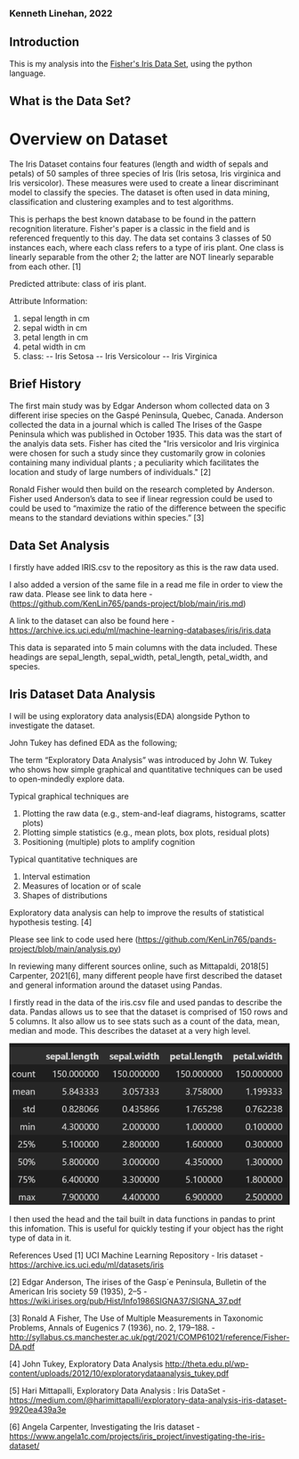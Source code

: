 ### Kenneth Linehan, 2022

## Introduction

This is my analysis into the [Fisher's Iris Data Set](http://archive.ics.uci.edu/ml/datasets/Iris), using the python language.


## What is the Data Set?

# Overview on Dataset

The Iris Dataset contains four features (length and width of sepals and petals) of 50 samples of three species of Iris (Iris setosa, Iris virginica and Iris versicolor). These measures were used to create a linear discriminant model to classify the species. The dataset is often used in data mining, classification and clustering examples and to test algorithms.

This is perhaps the best known database to be found in the pattern recognition literature. Fisher's paper is a classic in the field and is referenced frequently to this day. The data set contains 3 classes of 50 instances each, where each class refers to a type of iris plant. One class is linearly separable from the other 2; the latter are NOT linearly separable from each other. [1]

Predicted attribute: class of iris plant.

Attribute Information:

1. sepal length in cm
2. sepal width in cm
3. petal length in cm
4. petal width in cm
5. class:
-- Iris Setosa
-- Iris Versicolour
-- Iris Virginica

## Brief History

The first main study was by Edgar Anderson whom collected data on 3 different irise species on the Gaspé Peninsula, Quebec, Canada. Anderson collected the data in a journal which is called The Irises of the Gaspe Peninsula which was published in October 1935. This data was the start of the analyis data sets. Fisher has cited the "Iris versicolor and Iris virginica were chosen for such a
study since they customarily grow in colonies containing many individual plants ; a peculiarity which facilitates the location and study of large numbers of individuals." [2] 

Ronald Fisher would then build on the research completed by Anderson. Fisher used
Anderson’s data to see if linear regression could be used to could be used to “maximize the ratio of the
difference between the specific means to the standard deviations within species.” [3]




## Data Set Analysis

I firstly have added IRIS.csv to the repository as this is the raw data used.

I also added a version of the same file in a read me file in order to view the raw data. Please see link to data here - (https://github.com/KenLin765/pands-project/blob/main/iris.md)

A link to the dataset can also be found here - https://archive.ics.uci.edu/ml/machine-learning-databases/iris/iris.data


This data is separated into 5 main columns with the data included. These headings are sepal_length,  sepal_width, petal_length, petal_width, and species.




## Iris Dataset Data Analysis

I will be using exploratory data analysis(EDA) alongside Python to investigate the dataset. 

John Tukey has defined EDA as the following; 

The term “Exploratory Data Analysis” was introduced by John W. Tukey who shows how simple graphical and quantitative techniques can be used to open-mindedly explore data.

Typical graphical techniques are
1. Plotting the raw data (e.g., stem-and-leaf diagrams, histograms, scatter plots)
2. Plotting simple statistics (e.g., mean plots, box plots, residual plots)
3. Positioning (multiple) plots to amplify cognition

Typical quantitative techniques are
1. Interval estimation
2. Measures of location or of scale
3. Shapes of distributions

Exploratory data analysis can help to improve the results of statistical hypothesis testing. [4]

Please see link to code used here (https://github.com/KenLin765/pands-project/blob/main/analysis.py)


In reviewing many different sources online, such as Mittapaldi, 2018[5] Carpenter, 2021[6], many different people have first described the dataset and general information around the dataset using Pandas. 

I firstly read in the data of the iris.csv file and used pandas to describe the data. Pandas allows us to see that the dataset is comprised of 150 rows and 5 columns. It also allow us to see stats such as a count of the data, mean, median and mode. This describes the dataset at a very high level.

![Describe Screenshot](https://github.com/KenLin765/pands-project/blob/main/iris_describe.png)

I then used the head and the tail built in data functions in pandas to print this infomation. This is useful for quickly testing if your object has the right type of data in it.




References Used
[1] UCI Machine Learning Repository - Iris dataset - https://archive.ics.uci.edu/ml/datasets/iris

[2] Edgar Anderson, The irises of the Gasp´e Peninsula, Bulletin of
the American Iris society 59 (1935), 2–5 - https://wiki.irises.org/pub/Hist/Info1986SIGNA37/SIGNA_37.pdf

[3] Ronald A Fisher,
The Use of Multiple Measurements in Taxonomic Problems, Annals of Eugenics 7 (1936), no. 2, 179–188. - http://syllabus.cs.manchester.ac.uk/pgt/2021/COMP61021/reference/Fisher-DA.pdf

[4] John Tukey, Exploratory Data Analysis http://theta.edu.pl/wp-content/uploads/2012/10/exploratorydataanalysis_tukey.pdf

[5] Hari Mittapalli, Exploratory Data Analysis : Iris DataSet - https://medium.com/@harimittapalli/exploratory-data-analysis-iris-dataset-9920ea439a3e

[6] Angela Carpenter, Investigating the Iris dataset - https://www.angela1c.com/projects/iris_project/investigating-the-iris-dataset/